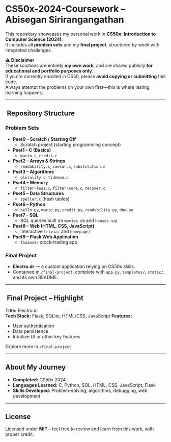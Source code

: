 # ​ CS50x-2024-Coursework – Abisegan Sirirangangathan

This repository showcases my personal work in **CS50x: Introduction to Computer Science (2024)**.  
It includes all **problem sets** and my **final project**, structured by week with integrated challenges.

⚠️ **Disclaimer**  
These solutions are entirely **my own work**, and are shared publicly **for educational and portfolio purposes only**.  
If you're currently enrolled in CS50, please **avoid copying or submitting** this code.  
Always attempt the problems on your own first—this is where lasting learning happens.

---

## ​ Repository Structure

###  Problem Sets
- **Pset0 – Scratch / Starting Off**
  - Scratch project (starting programming concept)
- **Pset1 – C (Basics)**
  - `mario.c`, `credit.c`
- **Pset2 – Arrays & Strings**
  - `readability.c`, `caesar.c`, `substitution.c`
- **Pset3 – Algorithms**
  - `plurality.c`, `tideman.c`
- **Pset4 – Memory**
  - `filter-less.c`, `filter-more.c`, `recover.c`
- **Pset5 – Data Structures**
  - `speller.c` (hash tables)
- **Pset6 – Python**
  - `hello.py`, `mario.py`, `credit.py`, `readability.py`, `dna.py`
- **Pset7 – SQL**
  - SQL queries built on `movies.db` and `houses.sql`
- **Pset8 – Web (HTML, CSS, JavaScript)**
  - Interactive `trivia/` and `homepage/`
- **Pset9 – Flask Web Application**
  - `finance/` stock-trading app

###  Final Project
- **Electro.dr** — a custom application relying on CS50x skills.
- Contained in `/final-project`, complete with `app.py`, `templates/`, `static/`, and its own README.

---

## ​ Final Project – Highlight
**Title:** Electro.dr  
**Tech Stack:** Flask, SQLite, HTML/CSS, JavaScript
**Features:**
- User authentication
- Data persistence
- Intuitive UI or other key features

Explore more in `/final-project`.

---

##  About My Journey
- **Completed:** CS50x 2024  
- **Languages Learned:** C, Python, SQL, HTML, CSS, JavaScript, Flask  
- **Skills Developed:** Problem-solving, algorithms, debugging, web development

---



##  License
Licensed under **MIT**—feel free to review and learn from this work, with proper credit.

